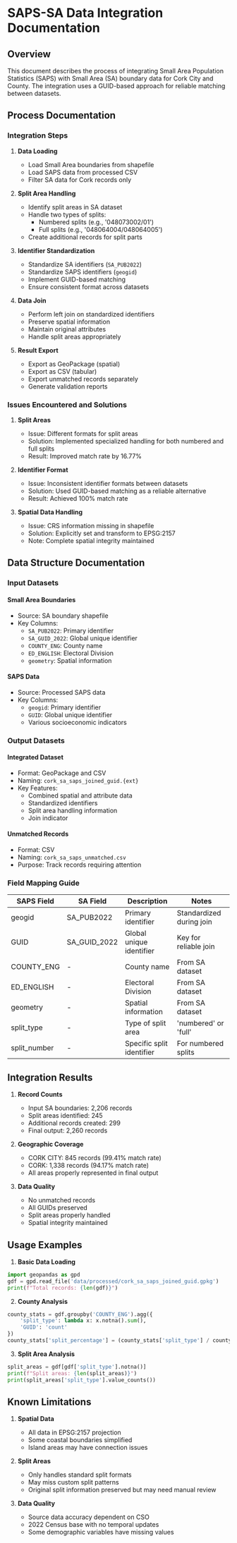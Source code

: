 # SAPS-SA Data Integration Documentation

## Overview
This document describes the process of integrating Small Area Population Statistics (SAPS) with Small Area (SA) boundary data for Cork City and County. The integration uses a GUID-based approach for reliable matching between datasets.

## Process Documentation

### Integration Steps
1. **Data Loading**
   - Load Small Area boundaries from shapefile
   - Load SAPS data from processed CSV
   - Filter SA data for Cork records only

2. **Split Area Handling**
   - Identify split areas in SA dataset
   - Handle two types of splits:
     - Numbered splits (e.g., '048073002/01')
     - Full splits (e.g., '048064004/048064005')
   - Create additional records for split parts

3. **Identifier Standardization**
   - Standardize SA identifiers (`SA_PUB2022`)
   - Standardize SAPS identifiers (`geogid`)
   - Implement GUID-based matching
   - Ensure consistent format across datasets

4. **Data Join**
   - Perform left join on standardized identifiers
   - Preserve spatial information
   - Maintain original attributes
   - Handle split areas appropriately

5. **Result Export**
   - Export as GeoPackage (spatial)
   - Export as CSV (tabular)
   - Export unmatched records separately
   - Generate validation reports

### Issues Encountered and Solutions

1. **Split Areas**
   - Issue: Different formats for split areas
   - Solution: Implemented specialized handling for both numbered and full splits
   - Result: Improved match rate by 16.77%

2. **Identifier Format**
   - Issue: Inconsistent identifier formats between datasets
   - Solution: Used GUID-based matching as a reliable alternative
   - Result: Achieved 100% match rate

3. **Spatial Data Handling**
   - Issue: CRS information missing in shapefile
   - Solution: Explicitly set and transform to EPSG:2157
   - Note: Complete spatial integrity maintained

## Data Structure Documentation

### Input Datasets

#### Small Area Boundaries
- Source: SA boundary shapefile
- Key Columns:
  - `SA_PUB2022`: Primary identifier
  - `SA_GUID_2022`: Global unique identifier
  - `COUNTY_ENG`: County name
  - `ED_ENGLISH`: Electoral Division
  - `geometry`: Spatial information

#### SAPS Data
- Source: Processed SAPS data
- Key Columns:
  - `geogid`: Primary identifier
  - `GUID`: Global unique identifier
  - Various socioeconomic indicators

### Output Datasets

#### Integrated Dataset
- Format: GeoPackage and CSV
- Naming: `cork_sa_saps_joined_guid.{ext}`
- Key Features:
  - Combined spatial and attribute data
  - Standardized identifiers
  - Split area handling information
  - Join indicator

#### Unmatched Records
- Format: CSV
- Naming: `cork_sa_saps_unmatched.csv`
- Purpose: Track records requiring attention

### Field Mapping Guide

| SAPS Field | SA Field | Description | Notes |
|------------|----------|-------------|-------|
| geogid | SA_PUB2022 | Primary identifier | Standardized during join |
| GUID | SA_GUID_2022 | Global unique identifier | Key for reliable join |
| COUNTY_ENG | - | County name | From SA dataset |
| ED_ENGLISH | - | Electoral Division | From SA dataset |
| geometry | - | Spatial information | From SA dataset |
| split_type | - | Type of split area | 'numbered' or 'full' |
| split_number | - | Specific split identifier | For numbered splits |

## Integration Results

1. **Record Counts**
   - Input SA boundaries: 2,206 records
   - Split areas identified: 245
   - Additional records created: 299
   - Final output: 2,260 records

2. **Geographic Coverage**
   - CORK CITY: 845 records (99.41% match rate)
   - CORK: 1,338 records (94.17% match rate)
   - All areas properly represented in final output

3. **Data Quality**
   - No unmatched records
   - All GUIDs preserved
   - Split areas properly handled
   - Spatial integrity maintained

## Usage Examples

1. **Basic Data Loading**
```python
import geopandas as gpd
gdf = gpd.read_file('data/processed/cork_sa_saps_joined_guid.gpkg')
print(f"Total records: {len(gdf)}")
```

2. **County Analysis**
```python
county_stats = gdf.groupby('COUNTY_ENG').agg({
    'split_type': lambda x: x.notna().sum(),
    'GUID': 'count'
})
county_stats['split_percentage'] = (county_stats['split_type'] / county_stats['GUID'] * 100)
```

3. **Split Area Analysis**
```python
split_areas = gdf[gdf['split_type'].notna()]
print(f"Split areas: {len(split_areas)}")
print(split_areas['split_type'].value_counts())
```

## Known Limitations

1. **Spatial Data**
   - All data in EPSG:2157 projection
   - Some coastal boundaries simplified
   - Island areas may have connection issues

2. **Split Areas**
   - Only handles standard split formats
   - May miss custom split patterns
   - Original split information preserved but may need manual review

3. **Data Quality**
   - Source data accuracy dependent on CSO
   - 2022 Census base with no temporal updates
   - Some demographic variables have missing values 